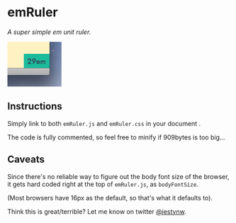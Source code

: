 # emRuler
*A super simple em unit ruler.*

![Screenshot](screenshot.png)

## Instructions

Simply link to both `emRuler.js` and `emRuler.css` in your document <head>.

The code is fully commented, so feel free to minify if 909bytes is too big...


## Caveats
Since there's no reliable way to figure out the body font size of the browser, it gets hard coded right at the top of `emRuler.js`, as `bodyFontSize`.

(Most browsers have 16px as the default, so that's what it defaults to).


Think this is great/terrible? Let me know on twitter [@iestynw](http://twitter.com/iestynw).